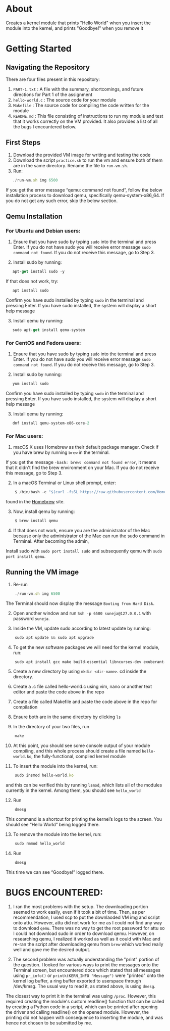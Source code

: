 # About
Creates a kernel module that prints "Hello World" when you insert the module into the kernel, and prints "Goodbye!" when you remove it

# Getting Started

## Navigating the Repository

There are four files present in this repository:

1. `PART-1.txt` : A file with the summary, shortcomings, and future directions for Part 1 of the assignment
2. `hello-world.c` : The source code for your module
3. `Makefile` : The source code for compiling the code written for the module
3. `README.md` : This file consisting of instructions to run my module and test that it works correctly on the VM provided. It also provides a list of all the bugs I encountered below.


## First Steps
1. Download the provided VM image for writing and testing the code
2. Download the script `practice.sh` to run the vm and ensure both of them are in the same directory. Rename the file to `run-vm.sh`.
3. Run: 

```jsx
   ./run-vm.sh img 6500
```

If you get the error message “qemu: command not found”, follow the below installation process to download qemu, specifically qemu-system-x86_64. If you do not get any such error, skip the below section.

## Qemu Installation

### For Ubuntu and Debian users:

1. Ensure that you have sudo by typing `sudo` into the terminal and press Enter. If you do not have sudo you will receive error message `sudo command not found`. If you do not receive this message, go to Step 3.

2. Install sudo by running:

```jsx
   apt-get install sudo -y
```

If that does not work, try:

```jsx
   apt install sudo
```

Confirm you have sudo installed by typing `sudo` in the terminal and pressing Enter. If you have sudo installed, the system will display a short help message

3. Install qemu by running:

```jsx
   sudo apt-get install qemu-system
```


### For CentOS and Fedora users:

1. Ensure that you have sudo by typing `sudo` into the terminal and press Enter. If you do not have sudo you will receive error message `sudo command not found`. If you do not receive this message, go to Step 3.

2. Install sudo by running:

```jsx
   yum install sudo
```

Confirm you have sudo installed by typing `sudo` in the terminal and pressing Enter. If you have sudo installed, the system will display a short help message

3. Install qemu by running:

```jsx
   dnf install qemu-system-x86-core-2
```


### For Mac users:
1. macOS X uses Homebrew as their default package manager. Check if you have brew by running `brew` in the terminal. 

If you get the message `-bash: brew: command not found error`, it means that it didn't find the brew environment on your Mac. If you do not receive this message, go to Step 3.

2. In a macOS Terminal or Linux shell prompt, enter:

```jsx
    $ /bin/bash -c "$(curl -fsSL https://raw.githubusercontent.com/Homebrew/install/HEAD/install.sh)" 
```

found in the [Homebrew](https://brew.sh/) site.

3. Now, install qemu by running:

```jsx
    $ brew install qemu
```

4. If that does not work, ensure you are the administrator of the Mac because only the administrator of the Mac can run the sudo command in Terminal. After becoming the admin,

Install sudo with `sudo port install sudo` and subsequently qemu with `sudo port install qemu`.


## Running the VM image

1. Re-run 

```jsx
    ./run-vm.sh img 6500
```

The Terminal should now display the message `Booting from Hard Disk`. 

2. Open another window and run `Ssh -p 6500 suneja@127.0.0.1` with password `suneja`.

3. Inside the VM, update sudo according to latest update by running:

```jsx
    sudo apt update && sudo apt upgrade
```

4. To get the new software packages we will need for the kernel module, run:

```jsx
    sudo apt install gcc make build-essential libncurses-dev exuberant-ctags
```


5. Create a new directory by using `mkdir <dir-name>`. cd inside the directory.

6. Create a .c file called hello-world.c using vim, nano or another text editor and paste the code above in the repo 

7. Create a file called Makefile and paste the code above in the repo for compilation

8. Ensure both are in the same directory by clicking `ls`

9. In the directory of your two files, run 

```jsx
    make
```

10. At this point, you should see some console output of your module compiling, and this whole process should create a file named `hello-world.ko`, the fully-functional, complied kernel module

11. To insert the module into the kernel, run:

```jsx
    sudo insmod hello-world.ko
```

and this can be verified this by running `lsmod`, which lists all of the modules currently in the kernel. Among them, you should see `hello_world`

12. Run 

```jsx
    dmesg
```

This command is a shortcut for printing the kernel’s logs to the screen. You should see “Hello World” being logged there.

13. To remove the module into the kernel, run:

```jsx
    sudo rmmod hello_world
```

14. Run 

```jsx
    dmesg
```

This time we can see “Goodbye!” logged there.


# BUGS ENCOUNTERED: 
1. I ran the most problems with the setup. The downloading portion seemed to work easily, even if it took a bit of time. Then, as per recommendation, I used scp to put the downlaoded VM img and script onto attu. However, attu did not work for me as I could not find any way to download `qemu`. There was no way to get
the root password for attu so I could not download sudo in order to download qemu. However, on researching
qemu, I realized it worked as well as it could with Mac and re-ran the script after downloading qemu from
`brew` which worked really well and gave me the desired output.

2. The second problem was actually understanding the "print" portion of the question. I looked for various ways to print the messages onto the Terminal screen, but encountered docs which stated that all messages
using `pr_info()` or `printk(KERN_INFO "Message")` were "printed" onto the kernel log buffer, a ring buffer exported to userspace through /dev/kmsg. The usual way to read it, as stated above, is using `dmesg`.

The closest way to print it in the terminal was using `/proc`. However, this required creating the module's custom readline() function that can be called by creating a Python code in a script, which can be printed after opening the driver and calling readline() on the opened module. However, the printing did not happen with consequence to inserting the module, and was hence not chosen to be submitted by me.